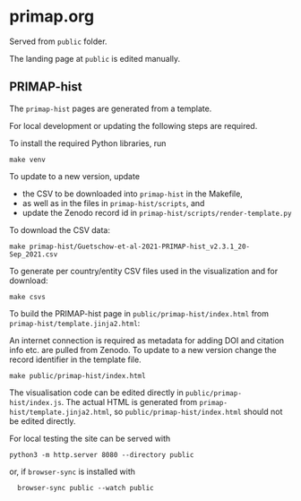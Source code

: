 # primap.org

Served from `public` folder.

The landing page at `public` is edited manually.

## PRIMAP-hist

The `primap-hist` pages are generated from a template.

For local development or updating the following steps are required.

To install the required Python libraries, run
```
make venv
```

To update to a new version, update

- the CSV to be downloaded into `primap-hist` in the Makefile,
- as well as in the files in `primap-hist/scripts`, and
- update the Zenodo record id in `primap-hist/scripts/render-template.py`

To download the CSV data:
```
make primap-hist/Guetschow-et-al-2021-PRIMAP-hist_v2.3.1_20-Sep_2021.csv
```

To generate per country/entity CSV files used in the visualization and for download:

```
make csvs
```

To build the PRIMAP-hist page in `public/primap-hist/index.html` from `primap-hist/template.jinja2.html`:

An internet connection is required as metadata for adding DOI and citation info etc. are pulled from Zenodo.
To update to a new version change the record identifier in the template file.

```
make public/primap-hist/index.html
```

The visualisation code can be edited directly in `public/primap-hist/index.js`.
The actual HTML is generated from `primap-hist/template.jinja2.html`, so
`public/primap-hist/index.html` should not be edited directly.

For local testing the site can be served with
```
python3 -m http.server 8080 --directory public
```
or, if `browser-sync` is installed with
```
  browser-sync public --watch public
```
